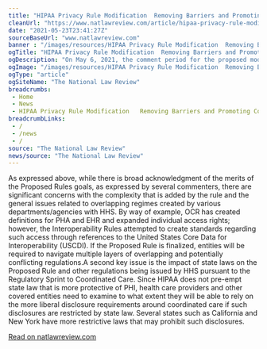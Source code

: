 ```yaml
--- 
title: "HIPAA Privacy Rule Modification  Removing Barriers and Promoting Coordinated Care at What Cost?"
cleanUrl: "https://www.natlawreview.com/article/hipaa-privacy-rule-modification-removing-barriers-and-promoting-coordinated-care"
date: "2021-05-23T23:41:27Z"
sourceBaseUrl: "www.natlawreview.com"
banner : "/images/resources/HIPAA Privacy Rule Modification  Removing Barriers and Promoting Coordinated Care at What Cost.jpg"
ogTitle: "HIPAA Privacy Rule Modification  Removing Barriers and Promoting Coordinated Care at What Cost?"
ogDescription: "On May 6, 2021, the comment period for the proposed modification to regulations implementing the Health Insurance Portability and Accountability Act of 1996 (&amp;ldquo;HIPAA&amp;rdquo;) Privacy Rule and Heal"
ogImage: "/images/resources/HIPAA Privacy Rule Modification  Removing Barriers and Promoting Coordinated Care at What Cost.jpg"
ogType: "article"
ogSiteName: "The National Law Review"
breadcrumbs:
 - Home
 - News
 - HIPAA Privacy Rule Modification   Removing Barriers and Promoting Coordinated Care at What Cost
breadcrumbLinks:
 - / 
 - /news
 - / 
source: "The National Law Review"
news/source: "The National Law Review"
---
```

As expressed above, while there is broad acknowledgment of the merits of the Proposed Rules goals, as expressed by several commenters, there are significant concerns with the complexity that is added by the rule and the general issues related to overlapping regimes created by various departments/agencies with HHS. By way of example, OCR has created definitions for PHA and EHR and expanded individual access rights; however, the Interoperability Rules attempted to create standards regarding such access through references to the United States Core Data for Interoperability (USCDI). If the Proposed Rule is finalized, entities will be required to navigate multiple layers of overlapping and potentially conflicting regulations.A second key issue is the impact of state laws on the Proposed Rule and other regulations being issued by HHS pursuant to the Regulatory Sprint to Coordinated Care. Since HIPAA does not pre-empt state law that is more protective of PHI, health care providers and other covered entities need to examine to what extent they will be able to rely on the more liberal disclosure requirements around coordinated care if such disclosures are restricted by state law. Several states such as California and New York have more restrictive laws that may prohibit such disclosures.  
  
[Read on natlawreview.com](https://www.natlawreview.com/article/hipaa-privacy-rule-modification-removing-barriers-and-promoting-coordinated-care)
